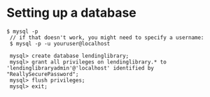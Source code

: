 # Setting up a database

    $ mysql -p
	 // if that doesn't work, you might need to specify a username:
	 $ mysql -p -u youruser@localhost

	 mysql> create database lendinglibrary;
	 mysql> grant all privileges on lendinglibrary.* to 'lendinglibraryadmin'@'localhost' identified by "ReallySecurePassword"; 
	 mysql> flush privileges;
	 mysql> exit;

    
